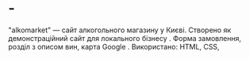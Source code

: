 # -
"alkomarket" — сайт алкогольного магазину у Києві. Створено як демонстраційний сайт для локального бізнесу . Форма замовлення, розділ з описом вин, карта Google . Використано: HTML, CSS,

